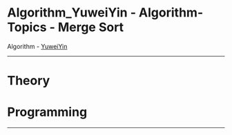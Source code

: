 # Algorithm_YuweiYin - Algorithm-Topics - Merge Sort

Algorithm - [YuweiYin](https://github.com/YuweiYin)

---

# Theory


# Programming


---

